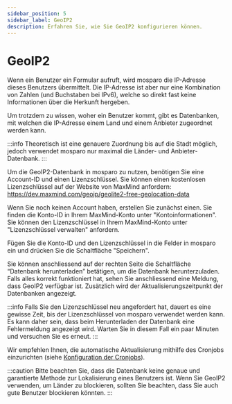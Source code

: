```yaml
---
sidebar_position: 5
sidebar_label: GeoIP2
description: Erfahren Sie, wie Sie GeoIP2 konfigurieren können.
---
```


# GeoIP2

Wenn ein Benutzer ein Formular aufruft, wird mosparo die IP-Adresse dieses Benutzers übermittelt. Die IP-Adresse ist aber nur eine Kombination von Zahlen (und Buchstaben bei IPv6), welche so direkt fast keine Informationen über die Herkunft hergeben.

Um trotzdem zu wissen, woher ein Benutzer kommt, gibt es Datenbanken, mit welchen die IP-Adresse einem Land und einem Anbieter zugeordnet werden kann.

:::info
Theoretisch ist eine genauere Zuordnung bis auf die Stadt möglich, jedoch verwendet mosparo nur maximal die Länder- und Anbieter-Datenbank.
:::

Um die GeoIP2-Datenbank in mosparo zu nutzen, benötigen Sie eine Account-ID und einen Lizenzschlüssel. Sie können einen kostenlosen Lizenzschlüssel auf der Website von MaxMind anfordern: https://dev.maxmind.com/geoip/geolite2-free-geolocation-data

Wenn Sie noch keinen Account haben, erstellen Sie zunächst einen. Sie finden die Konto-ID in Ihrem MaxMind-Konto unter "Kontoinformationen". Sie können den Lizenzschlüssel in Ihrem MaxMind-Konto unter "Lizenzschlüssel verwalten" anfordern.

Fügen Sie die Konto-ID und den Lizenzschlüssel in die Felder in mosparo ein und drücken Sie die Schaltfläche "Speichern".

Sie können anschliessend auf der rechten Seite die Schaltfläche “Datenbank herunterladen” betätigen, um die Datenbank herunterzuladen. Falls alles korrekt funktioniert hat, sehen Sie anschliessend eine Meldung, dass GeoIP2 verfügbar ist. Zusätzlich wird der Aktualisierungszeitpunkt der Datenbanken angezeigt.

:::info
Falls Sie den Lizenzschlüssel neu angefordert hat, dauert es eine gewisse Zeit, bis der Lizenzschlüssel von mosparo verwendet werden kann. Es kann daher sein, dass beim Herunterladen der Datenbank eine Fehlermeldung angezeigt wird. Warten Sie in diesem Fall ein paar Minuten und versuchen Sie es erneut.
:::

Wir empfehlen Ihnen, die automatische Aktualisierung mithilfe des Cronjobs einzurichten (siehe [Konfiguration der Cronjobs](../installation/cron_jobs)).

:::caution
Bitte beachten Sie, dass die Datenbank keine genaue und garantierte Methode zur Lokalisierung eines Benutzers ist. Wenn Sie GeoIP2 verwenden, um Länder zu blockieren, sollten Sie beachten, dass Sie auch gute Benutzer blockieren könnten.
:::

